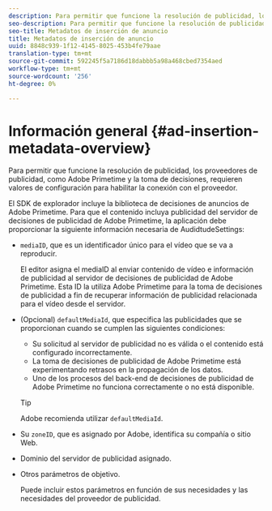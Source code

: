 ```yaml
---
description: Para permitir que funcione la resolución de publicidad, los proveedores de publicidad, como Adobe Primetime y la toma de decisiones, requieren valores de configuración para habilitar la conexión con el proveedor.
seo-description: Para permitir que funcione la resolución de publicidad, los proveedores de publicidad, como Adobe Primetime y la toma de decisiones, requieren valores de configuración para habilitar la conexión con el proveedor.
seo-title: Metadatos de inserción de anuncio
title: Metadatos de inserción de anuncio
uuid: 8848c939-1f12-4145-8025-453b4fe79aae
translation-type: tm+mt
source-git-commit: 592245f5a7186d18dabbb5a98a468cbed7354aed
workflow-type: tm+mt
source-wordcount: '256'
ht-degree: 0%

---
```



# Información general {#ad-insertion-metadata-overview}

Para permitir que funcione la resolución de publicidad, los proveedores de publicidad, como Adobe Primetime y la toma de decisiones, requieren valores de configuración para habilitar la conexión con el proveedor.

El SDK de explorador incluye la biblioteca de decisiones de anuncios de Adobe Primetime. Para que el contenido incluya publicidad del servidor de decisiones de publicidad de Adobe Primetime, la aplicación debe proporcionar la siguiente información necesaria de AudidtudeSettings:

* `mediaID`, que es un identificador único para el vídeo que se va a reproducir.

   El editor asigna el mediaID al enviar contenido de vídeo e información de publicidad al servidor de decisiones de publicidad de Adobe Primetime. Esta ID la utiliza Adobe Primetime para la toma de decisiones de publicidad a fin de recuperar información de publicidad relacionada para el vídeo desde el servidor.

* (Opcional) `defaultMediaId`, que especifica las publicidades que se proporcionan cuando se cumplen las siguientes condiciones:

   * Su solicitud al servidor de publicidad no es válida o el contenido está configurado incorrectamente.
   * La toma de decisiones de publicidad de Adobe Primetime está experimentando retrasos en la propagación de los datos.
   * Uno de los procesos del back-end de decisiones de publicidad de Adobe Primetime no funciona correctamente o no está disponible.

   >[!TIP]
   >
   >Adobe recomienda utilizar `defaultMediaId`.

* Su `zoneID`, que es asignado por Adobe, identifica su compañía o sitio Web.
* Dominio del servidor de publicidad asignado.
* Otros parámetros de objetivo.

   Puede incluir estos parámetros en función de sus necesidades y las necesidades del proveedor de publicidad.